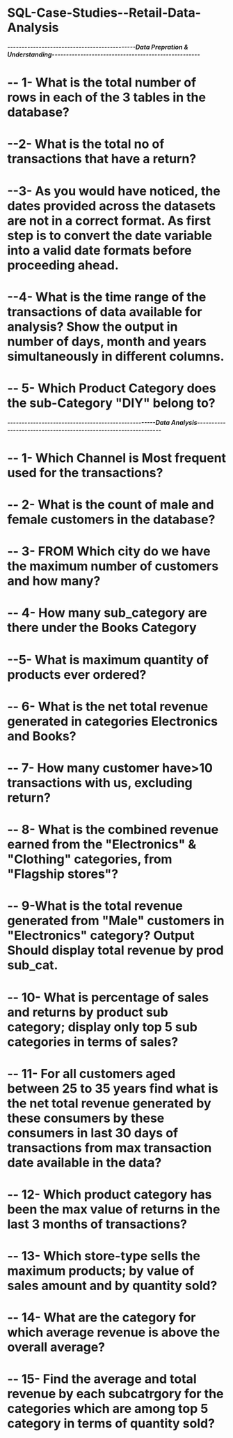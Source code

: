 # SQL-Case-Studies--Retail-Data-Analysis


 ***---------------------------------------------Data Prepration & Understanding----------------------------------------------------***

# -- 1- What is the total number of rows in each of the 3 tables in the database?
# --2- What is the total no of transactions that have a return?
# --3- As you would have noticed, the dates provided across the datasets are not in a correct format. As first step is to convert the date variable into a valid date formats before proceeding ahead. 
# --4- What is the time range of the transactions of data available for analysis? Show the output in number of days, month and years simultaneously in different columns.
# -- 5- Which Product Category does the sub-Category "DIY" belong to?


***----------------------------------------------------Data Analysis----------------------------------------------------------------***

# -- 1- Which Channel is Most frequent used for the transactions?
# -- 2- What is the count of male and female customers in the database?
# -- 3- FROM Which city do we have the maximum number of customers and how many?
# -- 4- How many sub_category are there under the Books Category
# --5- What is maximum quantity of products ever ordered?
# -- 6- What is the net total revenue generated in categories Electronics and Books?
# -- 7- How many customer have>10 transactions with us, excluding return?
# -- 8- What is the combined revenue earned from the "Electronics" & "Clothing" categories, from "Flagship stores"?
# -- 9-What is the total revenue generated from "Male" customers in  "Electronics" category? Output Should display total revenue by prod sub_cat.
# -- 10- What is percentage of sales and returns by product sub category; display only top 5 sub categories in terms of sales?
# -- 11- For all customers aged between 25 to 35 years find what is the net total revenue generated by these consumers by these  consumers in last 30 days of transactions from max transaction date available in the data? 

# -- 12- Which product category has been the max value of returns in the last 3 months of transactions?
# -- 13- Which store-type sells the maximum products; by value of sales amount and by quantity sold?
# -- 14- What are the category for which average revenue is above the overall average?
# -- 15- Find the average and total revenue by each subcatrgory for the categories which are among top 5 category in terms of  quantity sold? 

